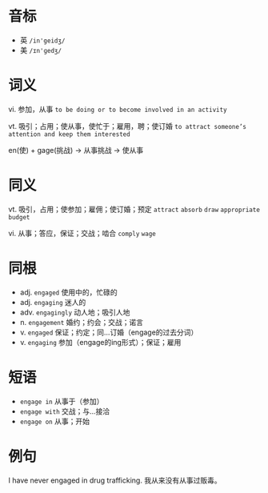 # 音标

- 英 `/in'geidʒ/`
- 美 `/ɪn'ɡedʒ/`

# 词义

vi. 参加，从事
`to be doing or to become involved in an activity`

vt. 吸引；占用；使从事，使忙于；雇用，聘；使订婚
`to attract someone’s attention and keep them interested`



en(使) + gage(挑战) → 从事挑战 → 使从事

# 同义

vt. 吸引，占用；使参加；雇佣；使订婚；预定
`attract` `absorb` `draw` `appropriate` `budget`

vi. 从事；答应，保证；交战；啮合
`comply` `wage`

# 同根

- adj. `engaged` 使用中的，忙碌的
- adj. `engaging` 迷人的
- adv. `engagingly` 动人地；吸引人地
- n. `engagement` 婚约；约会；交战；诺言
- v. `engaged` 保证；约定；同…订婚（engage的过去分词）
- v. `engaging` 参加（engage的ing形式）；保证；雇用

# 短语

- `engage in` 从事于（参加）
- `engage with` 交战；与…接洽
- `engage on` 从事；开始

# 例句

I have never engaged in drug trafficking.
我从来没有从事过贩毒。


